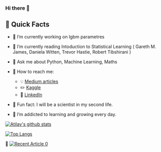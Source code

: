 ### Hi there 👋


## :floppy_disk: Quick Facts

- :floppy_disk: I’m currently working on lgbm parametres
- :floppy_disk: I’m currently reading Intoduction to Statistical Learning ( Gareth M. James, Daniela Witten, Trevor Hastie, Robert Tibshirani ) 
- :floppy_disk: Ask me about Python, Machine Learning, Maths

- :floppy_disk: How to reach me: 
  - :bulb: [Medium articles](https://atilaycemsamiloglu.medium.com)
  - :pencil2: [Kaggle](https://www.kaggle.com/atilaysamiloglu)
  - :office: [LinkedIn](https://www.linkedin.com/in/atilaycem/)
- :floppy_disk: Fun fact: I will be a scientist in my second life.

- :floppy_disk: I’m addicted to learning and growing every day.

[![Atilay's github stats](https://github-readme-stats.vercel.app/api?username=aticem&count_private=true&show_icons=true&theme=radical&hide_rank=false)](https://github.com/anuraghazra/github-readme-stats)

[![Top Langs](https://github-readme-stats.vercel.app/api/top-langs/?username=aticem)](https://github.com/aaticem/github-readme-stats)

:firecracker:	<a target="_blank" href="https://github-readme-medium-recent-article.vercel.app/medium/@aticem/0"><img src="https://github-readme-medium-recent-article.vercel.app/medium/@aticem/0" alt="Recent Article 0">
